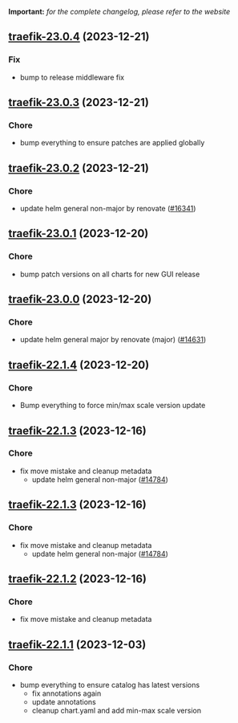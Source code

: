 **Important:**
*for the complete changelog, please refer to the website*




## [traefik-23.0.4](https://github.com/truecharts/charts/compare/traefik-23.0.3...traefik-23.0.4) (2023-12-21)

### Fix

- bump to release middleware fix
  
  


## [traefik-23.0.3](https://github.com/truecharts/charts/compare/traefik-23.0.2...traefik-23.0.3) (2023-12-21)

### Chore

- bump everything to ensure patches are applied globally
  
  


## [traefik-23.0.2](https://github.com/truecharts/charts/compare/traefik-23.0.1...traefik-23.0.2) (2023-12-21)

### Chore

- update helm general non-major by renovate ([#16341](https://github.com/truecharts/charts/issues/16341))
  
  


## [traefik-23.0.1](https://github.com/truecharts/charts/compare/traefik-23.0.0...traefik-23.0.1) (2023-12-20)

### Chore

- bump patch versions on all charts for new GUI release
  
  


## [traefik-23.0.0](https://github.com/truecharts/charts/compare/traefik-22.1.4...traefik-23.0.0) (2023-12-20)

### Chore

- update helm general major by renovate (major) ([#14631](https://github.com/truecharts/charts/issues/14631))
  
  


## [traefik-22.1.4](https://github.com/truecharts/charts/compare/traefik-22.1.3...traefik-22.1.4) (2023-12-20)

### Chore

- Bump everything to force min/max scale version update
  
  


## [traefik-22.1.3](https://github.com/truecharts/charts/compare/traefik-22.1.1...traefik-22.1.3) (2023-12-16)

### Chore

- fix move mistake and cleanup metadata
  - update helm general non-major ([#14784](https://github.com/truecharts/charts/issues/14784))
  
  


## [traefik-22.1.3](https://github.com/truecharts/charts/compare/traefik-22.1.1...traefik-22.1.3) (2023-12-16)

### Chore

- fix move mistake and cleanup metadata
  - update helm general non-major ([#14784](https://github.com/truecharts/charts/issues/14784))
  
  


## [traefik-22.1.2](https://github.com/truecharts/charts/compare/traefik-22.1.1...traefik-22.1.2) (2023-12-16)

### Chore

- fix move mistake and cleanup metadata
  
  


## [traefik-22.1.1](https://github.com/truecharts/charts/compare/traefik-22.1.0...traefik-22.1.1) (2023-12-03)

### Chore

- bump everything to ensure catalog has latest versions
  - fix annotations again
  - update annotations
  - cleanup chart.yaml and add min-max scale version
  
  
